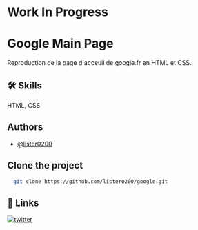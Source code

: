 # Work In Progress


# Google Main Page

Reproduction de la page d'acceuil de google.fr en HTML et CSS.

## 🛠 Skills
HTML, CSS


## Authors

- [@lister0200](https://github.com/lister0200)


## Clone the project


```bash
  git clone https://github.com/lister0200/google.git
```


## 🔗 Links

[![twitter](https://img.shields.io/badge/twitter-1DA1F2?style=for-the-badge&logo=twitter&logoColor=white)](https://twitter.com/lister_0200)

